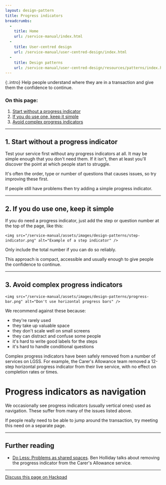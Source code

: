 ```yaml
---
layout: design-pattern
title: Progress indicators
breadcrumbs:
  -
    title: Home
    url: /service-manual/index.html
  -
    title: User-centred design
    url: /service-manual/user-centred-design/index.html
  -
    title: Design patterns
    url: /service-manual/user-centred-design/resources/patterns/index.html
---
```


{:.intro}
Help people understand where they are in a transaction and give them the confidence to continue.


### On this page:

1. [Start without a progress indicator](#section-1)
2. [If you do use one, keep it simple](#progress-bar)
3. [Avoid complex progress indicators](#section-3)

---

<h2 class="heading-36" id="section-1">1. Start without a progress indicator</h2>

Test your service first without any progress indicators at all. It may be simple enough that you don't need them. If it isn't, then at least you'll discover the point at which people start to struggle.

It's often the order, type or number of questions that causes issues, so try improving these first.

If people still have problems then try adding a simple progress indicator.

---

<h2 class="heading-36" id="section-2">2. If you do use one, keep it simple</h2>

If you do need a progress indicator, just add the step or question number at the top of the page, like this:

<div class="example">
  <div class="inner-block">

    <img src="/service-manual/assets/images/design-patterns/step-indicator.png" alt="Example of a step indicator" />

  </div>
</div>

Only include the total number if you can do so reliably.

This approach is compact, accessible and usually enough to give people the confidence to continue.



---

<h2 class="heading-36" id="section-3">3. Avoid complex progress indicators</h2>

<div class="example">
  <div class="inner-block">

    <img src="/service-manual/assets/images/design-patterns/progress-bar.png" alt="Don't use horizontal progress bars" />

  </div>
</div>

We recommend against these because:

* they're rarely used
* they take up valuable space
* they don't scale well on small screens
* they can distract and confuse some people
* it's hard to write good labels for the steps
* it's hard to handle conditional questions

Complex progress indicators have been safely removed from a number of services on LGSS. For example, the Carer's Allowance team removed a 12-step horizontal progress indicator from their live service, with no effect on completion rates or times.


# Progress indicators as navigation

We occasionally see progress indicators (usually vertical ones) used as navigation. These suffer from many of the issues listed above.

If people really need to be able to jump around the transaction, try meeting this need on a separate page.


---

<h2 class="heading-36" id="section-4">Further reading</h2>

* [Do Less: Problems as shared spaces](https://designnotes.blog.gov.uk/2014/07/07/do-less-problems-as-shared-spaces/). Ben Holliday talks about removing the progress indicator from the Carer's Allowance service.


---

[Discuss this page on Hackpad](https://designpatterns.hackpad.com/Progress-indicators-3AOrLoia9Us)

